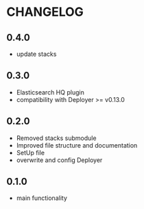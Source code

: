 CHANGELOG
=========

0.4.0
-----
 * update stacks

0.3.0
-----
 * Elasticsearch HQ plugin
 * compatibility with Deployer >= v0.13.0

0.2.0
-----
 * Removed stacks submodule
 * Improved file structure and documentation
 * SetUp file
 * overwrite and config Deployer

0.1.0
-----
 * main functionality